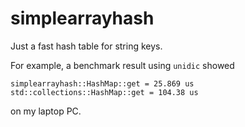 # simplearrayhash

Just a fast hash table for string keys.

For example, a benchmark result using `unidic` showed

```
simplearrayhash::HashMap::get = 25.869 us
std::collections::HashMap::get = 104.38 us
```

on my laptop PC.